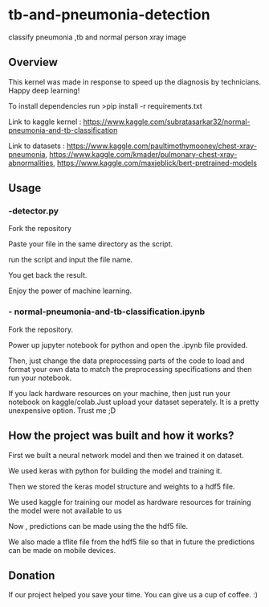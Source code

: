 # tb-and-pneumonia-detection
 classify pneumonia ,tb and normal person xray image

## Overview

This kernel was made in response to speed up the diagnosis by technicians. Happy deep learning!

To install dependencies run >pip install -r requirements.txt

Link to kaggle kernel : https://www.kaggle.com/subratasarkar32/normal-pneumonia-and-tb-classification

Link to datasets : https://www.kaggle.com/paultimothymooney/chest-xray-pneumonia, https://www.kaggle.com/kmader/pulmonary-chest-xray-abnormalities, https://www.kaggle.com/maxjeblick/bert-pretrained-models

## Usage

### -detector.py
   Fork the repository

   Paste your file in the same directory as the script.

   run the script and input the file name.

   You get back the result.

   Enjoy the power of machine learning.

### - normal-pneumonia-and-tb-classification.ipynb
   Fork the repository.

   Power up jupyter notebook for python and open the .ipynb file provided.

   Then, just change the data preprocessing parts of the code to load and format your own data to match the preprocessing specifications and then run your notebook.

   If you lack hardware resources on your machine, then just run your notebook on kaggle/colab.Just upload your dataset seperately. It is a pretty unexpensive option. Trust me ;D

## How the project was built and how it works?

First we built a neural network model and then we trained it on dataset.

We used keras with python for building the model and training it.

Then we stored the keras model structure and weights to a hdf5 file.

We used kaggle for training our model as hardware resources for training the model were not available to us

Now , predictions can be made using the the hdf5 file.

We also made a tflite file from the hdf5 file so that in future the predictions can be made on mobile devices.

## Donation

If our project helped you save your time. You can give us a cup of coffee. :)

